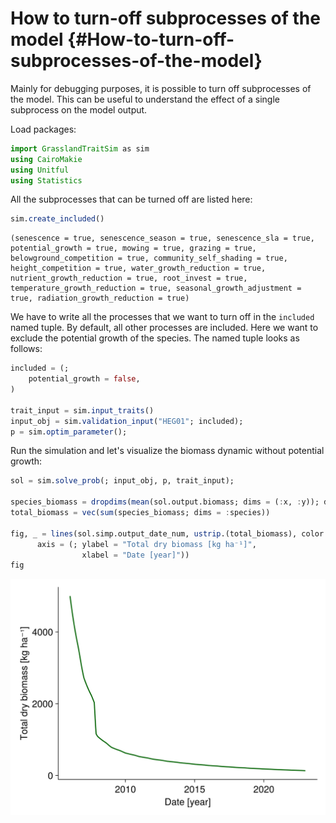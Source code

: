 
# How to turn-off subprocesses of the model {#How-to-turn-off-subprocesses-of-the-model}

Mainly for debugging purposes, it is possible to turn off subprocesses of the model. This can be useful to understand the effect of a single subprocess on the model output. 

Load packages:

```julia
import GrasslandTraitSim as sim
using CairoMakie
using Unitful
using Statistics
```


All the subprocesses that can be turned off are listed here:

```julia
sim.create_included()
```


```
(senescence = true, senescence_season = true, senescence_sla = true, potential_growth = true, mowing = true, grazing = true, belowground_competition = true, community_self_shading = true, height_competition = true, water_growth_reduction = true, nutrient_growth_reduction = true, root_invest = true, temperature_growth_reduction = true, seasonal_growth_adjustment = true, radiation_growth_reduction = true)
```


We have to write all the processes that we want to turn off in the `included` named tuple. By default, all other processes are included. Here we want to exclude the potential growth of the species. The named tuple looks as follows:

```julia
included = (;
    potential_growth = false,
)

trait_input = sim.input_traits()
input_obj = sim.validation_input("HEG01"; included);
p = sim.optim_parameter();
```


Run the simulation and let&#39;s visualize the biomass dynamic without potential growth:

```julia
sol = sim.solve_prob(; input_obj, p, trait_input);

species_biomass = dropdims(mean(sol.output.biomass; dims = (:x, :y)); dims = (:x, :y))
total_biomass = vec(sum(species_biomass; dims = :species))

fig, _ = lines(sol.simp.output_date_num, ustrip.(total_biomass), color = :darkgreen, linewidth = 2;
      axis = (; ylabel = "Total dry biomass [kg ha⁻¹]",
                xlabel = "Date [year]"))
fig
```

![](aehzpty.png)
